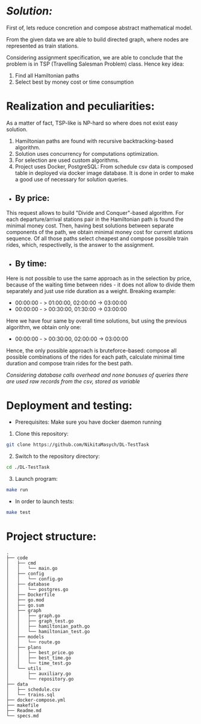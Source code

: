 # _Solution:_
First of, lets reduce concretion and compose abstract mathematical model.

From the given data we are able to build directed graph, where nodes are represented as train stations.

Considering assignment specification, we are able to conclude that the problem is in TSP (Travelling Salesman Problem) class. Hence key idea:
1. Find all Hamiltonian paths
2. Select best by money cost or time consumption

# Realization and peculiarities:
As a matter of fact, TSP-like is NP-hard so where does not exist easy solution.
1. Hamiltonian paths are found with recursive backtracking-based algorithm.
2. Solution uses concurrency for computations optimization.
3. For selection are used custom algorithms.
4. Project uses Docker, PostgreSQL:
From schedule csv data is composed table in deployed via docker image database. 
It is done in order to make a good use of necessary for solution queries. 

* ## **By price:**
This request allows to build "Divide and Conquer"-based algorithm.
For each departure/arrival stations pair in the Hamiltonian path is found the minimal money cost.
Then, having best solutions between separate components of the path, we obtain minimal money cost for current stations sequence.
Of all those paths select cheapest and compose possible train rides, which, respectivelly, is the answer to the assignment. 

* ## **By time:**
Here is not possible to use the same approach as in the selection by price, because of the waiting time between rides - it does not allow to divide them separately and just use ride duration as a weight. Breaking example:

* 00:00:00 - > 01:00:00, 02:00:00 -> 03:00:00
* 00:00:00 - > 00:30:00, 01:30:00 -> 03:00:00

Here we have four same by overall time solutions, but using the previous algorithm, we obtain only one:

* 00:00:00 - > 00:30:00, 02:00:00 -> 03:00:00

Hence, the only possible approach is bruteforce-based: compose all possible combinations of the rides for each path, calculate minimal time duration and compose train rides for the best path.

 _Considering database calls overhead and none bonuses of queries there are used raw records from the csv, stored as variable_ 

# Deployment and testing:
* Prerequisites: Make sure you have docker daemon running
1. Clone this repository:
```bash
git clone https://github.com/NikitaMasych/DL-TestTask
``` 
2. Switch to the repository directory:
```bash
cd ./DL-TestTask
```
3. Launch program:
```bash
make run
```
* In order to launch tests:
```bash
make test
```
# Project structure:

```
.
├── code
│   ├── cmd
│   │   └── main.go
│   ├── config
│   │   └── config.go
│   ├── database
│   │   └── postgres.go
│   ├── Dockerfile
│   ├── go.mod
│   ├── go.sum
│   ├── graph
│   │   ├── graph.go
│   │   ├── graph_test.go
│   │   ├── hamiltonian_path.go
│   │   └── hamiltonian_test.go
│   ├── models
│   │   └── route.go
│   ├── plans
│   │   ├── best_price.go
│   │   ├── best_time.go
│   │   └── time_test.go
│   └── utils
│       ├── auxiliary.go
│       └── repository.go
├── data
│   ├── schedule.csv
│   └── trains.sql
├── docker-compose.yml
├── makefile
├── Readme.md
└── specs.md
```